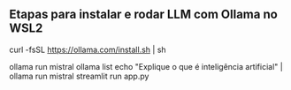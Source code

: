 ## Etapas para instalar e rodar LLM com Ollama no WSL2
curl -fsSL https://ollama.com/install.sh | sh

ollama run mistral
ollama list
echo "Explique o que é inteligência artificial" | ollama run mistral
streamlit run app.py
